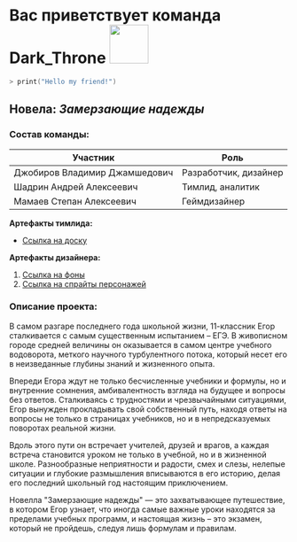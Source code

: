 # Вас приветствует команда Dark_Throne <img src="https://github.com/v3xlrm1nOwo1/v3xlrm1nOwo1/assets/87325345/bb453277-49dd-4ccf-88de-1e1958fcb38e" width="70px" height="70" />
```zsh
> print("Hello my friend!")
```
## Новела: *Замерзающие надежды*
### Состав команды:

| Участник                          | Роль                  | 
| --------------------------------- | --------------------- | 
| Джобиров Владимир Джамшедович     | Разработчик, дизайнер |     
| Шадрин Андрей Алексеевич          | Тимлид, аналитик      |
| Мамаев Степан Алексеевич          | Геймдизайнер          |

**Артефакты тимлида:**

- [Ссылка на доску](https://ru.yougile.com/team/ab59a3e0b59c/%D0%92%D0%B8%D0%B7%D1%83%D0%B0%D0%BB%D1%8C%D0%BD%D0%B0%D1%8F-%D0%BD%D0%BE%D0%B2%D0%B5%D0%BB%D0%BB%D0%B0-%D0%A3%D1%80%D0%A4%D0%A3#VIZ-23)

**Артефакты дизайнера:**
1. [Ссылка на фоны](https://drive.google.com/drive/folders/1CtRA-vmvC_26S_ftxAHtiLVUEMek6ZKB?usp=sharing)
2. [Ссылка на спрайты персонажей](https://drive.google.com/drive/folders/1STOjQX60TQzmAXhtWc8NiGy56ySnThVq?usp=sharing)

### Описание проекта:

В самом разгаре последнего года школьной жизни, 11-классник Егор сталкивается с самым существенным испытанием – ЕГЭ. В живописном городе средней величины он оказывается в самом центре учебного водоворота, меткого научного турбулентного потока, который несет его в неизведанные глубины знаний и жизненного опыта.

Впереди Егора ждут не только бесчисленные учебники и формулы, но и внутренние сомнения, амбивалентность взгляда на будущее и вопросы без ответов. Сталкиваясь с трудностями и чрезвычайными ситуациями, Егор вынужден прокладывать свой собственный путь, находя ответы на вопросы не только в страницах учебников, но и в непредсказуемых поворотах реальной жизни.

Вдоль этого пути он встречает учителей, друзей и врагов, а каждая встреча становится уроком не только в учебной, но и в жизненной школе. Разнообразные неприятности и радости, смех и слезы, нелепые ситуации и глубокие размышления вписываются в его историю, делая его последний школьный год настоящим приключением.

Новелла "Замерзающие надежды" — это захватывающее путешествие, в котором Егор узнает, что иногда самые важные уроки находятся за пределами учебных программ, и настоящая жизнь – это экзамен, который не пройдешь, следуя лишь формулам и правилам.
